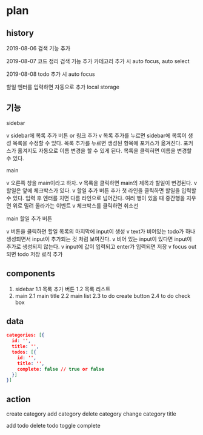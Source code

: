 # plan

## history

2019-08-06
검색 기능 추가

2019-08-07
코드 정리
검색 기능 추가
카테고리 추가 시 auto focus, auto select

2019-08-08
todo 추가 시 auto focus

할일
엔터를 입력하면 자동으로 추가
local storage

## 기능

sidebar

v sidebar에 목록 추가 버튼 or 링크 추가
v 목록 추가를 누르면 sidebar에 목록이 생성
목록을 수정할 수 있다.
목록 추가를 누르면 생성된 항목에 포커스가 옮겨진다.
포커스가 옮겨지도 자동으로 이름 변경을 할 수 있게 된다.
목록을 클릭혀면 이름을 변경할 수 있다.

main

v 오른쪽 창을 main이라고 하자.
v 목록을 클릭하면 main의 제목과 할일이 변경된다.
v 할일은 앞에 체크박스가 있다.
v 할일 추가 버튼 추가
첫 라인을 클릭하면 할일을 입력할 수 있다.
입력 후 엔터를 치면 다름 라인으로 넘어간다.
여러 행이 있을 때 중간행을 지우면 위로 밀려 올라가는 이벤트
v 체크박스를 클릭하면 취소선

main 할일 추가 버튼

v 버튼을 클릭하면 할일 목록의 마지막에 input이 생성
v text가 비어있는 todo가 하나 생성되면서 input이 추가되는 것 처럼 보여진다.
v 비어 있는 input이 있다면 input이 추가로 생성되지 않는다.
v input에 값이 입력되고 enter가 입력되면 저장
v focus out되면 todo 저장 로직 추가

## components

1. sidebar
1.1 목록 추가 버튼
1.2 목록 리스트
2. main
 2.1 main title
 2.2 main list
 2.3 to do create button
 2.4 to do check box

## data

```json
categories: [{
  id: '',
  title: '',
  todos: [{
    id: '',
    title: '',
    complete: false // true or false
  }]
}]
```

## action

create category
add category
delete category
change category title

add todo
delete todo
toggle complete
